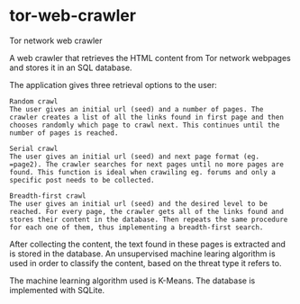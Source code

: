 # tor-web-crawler
Tor network web crawler

A web crawler that retrieves the HTML content from Tor network webpages and stores it in an SQL database.

The application gives three retrieval options to the user:

    Random crawl
    The user gives an initial url (seed) and a number of pages. The crawler creates a list of all the links found in first page and then chooses randomly which page to crawl next. This continues until the number of pages is reached.

    Serial crawl
    The user gives an initial url (seed) and next page format (eg. =page2). The crawler searches for next pages until no more pages are found. This function is ideal when crawiling eg. forums and only a specific post needs to be collected.

    Breadth-first crawl
    The user gives an initial url (seed) and the desired level to be reached. For every page, the crawler gets all of the links found and stores their content in the database. Then repeats the same procedure for each one of them, thus implementing a breadth-first search.

After collecting the content, the text found in these pages is extracted and is stored in the database.
An unsupervised machine learing algorithm is used in order to classify the content, based on the threat type it refers to.

The machine learning algorithm used is K-Means.
The database is implemented with SQLite.
